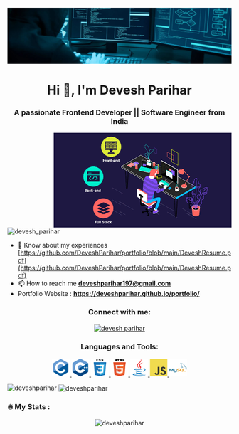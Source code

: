 ![logo](1698477736998.jfif)

<h1 align="center">Hi 👋, I'm Devesh Parihar</h1>

<h3 align="center">A passionate Frontend Developer || Software Engineer from India</h3>

<img align="right" alt="coding" width="400" src="1677431973169.gif">

<p align="left"> <img src="https://www.techsolutioners.com/wp-content/uploads/2022/09/website-develop.gif" width="200"alt="devesh_parihar" /> </p>

<p align="center"> 

- 📄 Know about my experiences [https://github.com/DeveshParihar/portfolio/blob/main/DeveshResume.pdf](https://github.com/DeveshParihar/portfolio/blob/main/DeveshResume.pdf)
- 📫 How to reach me **deveshparihar197@gmail.com**
-  Portfolio Website : **https://deveshparihar.github.io/portfolio/**
 </p>

 
<h3 align="center">Connect with me:</h3>
<p align="center">
<a href="https://linkedin.com/in/devesh parihar" target="blank"><img align="center" src="https://raw.githubusercontent.com/rahuldkjain/github-profile-readme-generator/master/src/images/icons/Social/linked-in-alt.svg" alt="devesh parihar" height="30" width="40" /></a>
</p>

<h3 align="center">Languages and Tools:</h3>
<p align="center"> 
  <a href="https://www.cprogramming.com/" target="_blank" rel="noreferrer"> 
  <img src="https://raw.githubusercontent.com/devicons/devicon/master/icons/c/c-original.svg" alt="c" width="40" height="40"/> </a> 
  <a href="https://www.w3schools.com/cpp/" target="_blank" rel="noreferrer"> <img src="https://raw.githubusercontent.com/devicons/devicon/master/icons/cplusplus/cplusplus-original.svg" margin-left="10px alt="cplusplus" width="40" height="40"/> </a>
  <a href="https://www.w3schools.com/css/" target="_blank" rel="noreferrer"> <img src="https://raw.githubusercontent.com/devicons/devicon/master/icons/css3/css3-original-wordmark.svg" alt="css3" width="40" height="40"/> </a>
  <a href="https://www.w3.org/html/" target="_blank" rel="noreferrer"> <img src="https://raw.githubusercontent.com/devicons/devicon/master/icons/html5/html5-original-wordmark.svg" alt="html5" width="40" height="40"/> </a>
  <a href="https://www.java.com" target="_blank" rel="noreferrer"> <img src="https://raw.githubusercontent.com/devicons/devicon/master/icons/java/java-original.svg" alt="java" width="40" height="40"/> </a> 
  <a href="https://developer.mozilla.org/en-US/docs/Web/JavaScript" target="_blank" rel="noreferrer"> <img src="https://raw.githubusercontent.com/devicons/devicon/master/icons/javascript/javascript-original.svg" alt="javascript" width="40" height="40"/> </a>
  <a href="https://www.mysql.com/" target="_blank" rel="noreferrer"> <img src="https://raw.githubusercontent.com/devicons/devicon/master/icons/mysql/mysql-original-wordmark.svg" alt="mysql" width="40" height="40"/> </a> </p>

<p><img align="left" src="https://github-readme-stats.vercel.app/api/top-langs?username=deveshparihar&show_icons=true&locale=en&layout=compact" alt="deveshparihar" /></p>

<p>&nbsp;<img align="center" src="https://github-readme-stats.vercel.app/api?username=deveshparihar&show_icons=true&locale=en" alt="deveshparihar" /></p>

###
###
<h3 align="left">🔥   My Stats :</h3>
<p align="center" ><img align="center" src="https://github-readme-streak-stats.herokuapp.com/?user=deveshparihar&" alt="deveshparihar" /></p>
